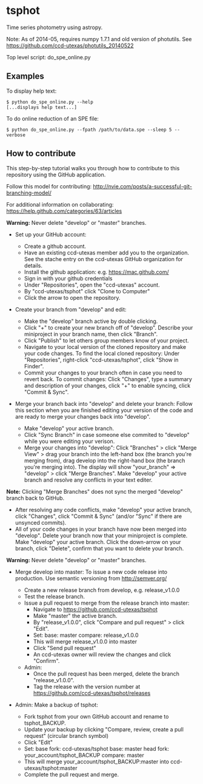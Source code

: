 # tsphot

Time series photometry using astropy.

Note: As of 2014-05, requires numpy 1.7.1 and old version of photutils. See https://github.com/ccd-utexas/photutils_20140522

Top level script: do_spe_online.py

## Examples

To display help text:  
```
$ python do_spe_online.py --help
[...displays help text...]
```

To do online reduction of an SPE file:
```
$ python do_spe_online.py --fpath /path/to/data.spe --sleep 5 --verbose
```

## How to contribute

This step-by-step tutorial walks you through how to contribute to this repository using the GitHub application.

Follow this model for contributing: http://nvie.com/posts/a-successful-git-branching-model/

For additional information on collaborating: https://help.github.com/categories/63/articles

**Warning:** Never delete "develop" or "master" branches.

- Set up your GitHub account:
  - Create a github account.
  - Have an existing ccd-utexas member add you to the organization. See the stache entry on the ccd-utexas GitHub organization for details.
  - Install the github application: e.g. https://mac.github.com/
  - Sign in with your github credentials
  - Under "Repositories", open the "ccd-utexas" account.
  - By "ccd-utexas/tsphot" click "Clone to Computer"
  - Click the arrow to open the repository.

- Create your branch from "develop" and edit:
  - Make the "develop" branch active by double clicking.
  - Click "+" to create your new branch off of "develop". Describe your miniproject in your branch name, then click "Branch".
  - Click "Publish" to let others group members know of your project.
  - Navigate to your local version of the cloned repository and make your code changes. To find the local cloned repository: Under "Repositories", right-click "ccd-utexas/tsphot", click "Show in Finder".
  - Commit your changes to your branch often in case you need to revert back. To commit changes: Click "Changes", type a summary and description of your changes, click "+" to enable syncing, click "Commit & Sync".

- Merge your branch back into "develop" and delete your branch:
Follow this section when you are finished editing your version of the code and are ready to merge your changes back into "develop".
  - Make "develop" your active branch.
  - Click "Sync Branch" in case someone else commited to "develop" while you were editing your verison.
  - Merge your changes into "develop": Click "Branches" > click "Merge View" > drag your branch into the left-hand box (the branch you're merging from), drag develop into the right-hand box (the branch you're merging into). The display will show "your_branch" => "develop" > click "Merge Branches". Make "develop" your active branch and resolve any conflicts in your text editer.

**Note:** Clicking "Merge Branches" does not sync the merged "develop" branch back to GitHub.

  - After resolving any code conflicts, make "develop" your active branch, click "Changes", click "Commit & Sync" (and/or "Sync" if there are unsynced commits).
  - All of your code changes in your branch have now been merged into "develop". Delete your branch now that your miniproject is complete. Make "develop" your active branch. Click the down-arrow on your branch, click "Delete", confirm that you want to delete your branch.

**Warning:** Never delete "develop" or "master" branches.

- Merge develop into master:
To issue a new code release into production. Use semantic versioning from http://semver.org/
  - Create a new release branch from develop, e.g. release_v1.0.0
  - Test the release branch.
  - Issue a pull request to merge from the release branch into master:
    - Navigate to https://github.com/ccd-utexas/tsphot
    - Make "master" the active branch.
    - By "release_v1.0.0", click "Compare and pull request" > click "Edit".
    - Set:
    base: master
    compare: release_v1.0.0
    - This will merge release_v1.0.0 into master
    - Click "Send pull request"
    - An ccd-utexas owner will review the changes and click "Confirm".
  - Admin: 
    - Once the pull request has been merged, delete the branch "release_v1.0.0".
    - Tag the release with the version number at https://github.com/ccd-utexas/tsphot/releases

- Admin: Make a backup of tsphot:
  - Fork tsphot from your own GitHub account and rename to tsphot_BACKUP.
  - Update your backup by clicking "Compare, review, create a pull request" (circular branch symbol)
  - Click "Edit"
  - Set:
    base fork: ccd-utexas/tsphot base: master
    head fork: your_account/tsphot_BACKUP compare: master
  - This will merge your_account/tsphot_BACKUP:master into ccd-utexas/tsphot:master
  - Complete the pull request and merge.
